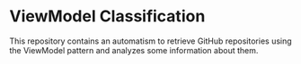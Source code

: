 # ViewModel Classification

This repository contains an automatism to retrieve GitHub repositories using the ViewModel pattern and analyzes some information about them.
